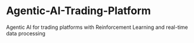 # Agentic-AI-Trading-Platform
Agentic AI for trading platforms with Reinforcement Learning and real-time data processing

